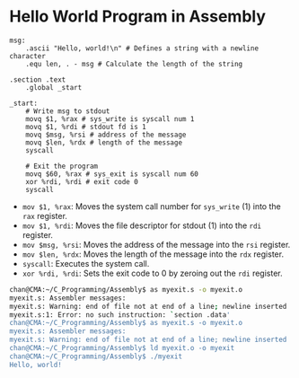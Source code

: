 # Hello World Program in Assembly

```ass
msg:
    .ascii "Hello, world!\n" # Defines a string with a newline character
    .equ len, . - msg # Calculate the length of the string

.section .text
    .global _start

_start:
    # Write msg to stdout
    movq $1, %rax # sys_write is syscall num 1
    movq $1, %rdi # stdout fd is 1
    movq $msg, %rsi # address of the message
    movq $len, %rdx # length of the message
    syscall

    # Exit the program
    movq $60, %rax # sys_exit is syscall num 60
    xor %rdi, %rdi # exit code 0
    syscall
```

- `mov $1, %rax`: Moves the system call number for `sys_write` (1) into the `rax` register.
- `mov $1, %rdi`: Moves the file descriptor for stdout (1) into the `rdi` register.
- `mov $msg, %rsi`: Moves the address of the message into the `rsi` register.
- `mov $len, %rdx`: Moves the length of the message into the `rdx` register.
- `syscall`: Executes the system call.
- `xor %rdi, %rdi`: Sets the exit code to 0 by zeroing out the `rdi` register.

```sh
chan@CMA:~/C_Programming/Assembly$ as myexit.s -o myexit.o
myexit.s: Assembler messages:
myexit.s: Warning: end of file not at end of a line; newline inserted
myexit.s:1: Error: no such instruction: `section .data'
chan@CMA:~/C_Programming/Assembly$ as myexit.s -o myexit.o
myexit.s: Assembler messages:
myexit.s: Warning: end of file not at end of a line; newline inserted
chan@CMA:~/C_Programming/Assembly$ ld myexit.o -o myexit
chan@CMA:~/C_Programming/Assembly$ ./myexit
Hello, world!
```


